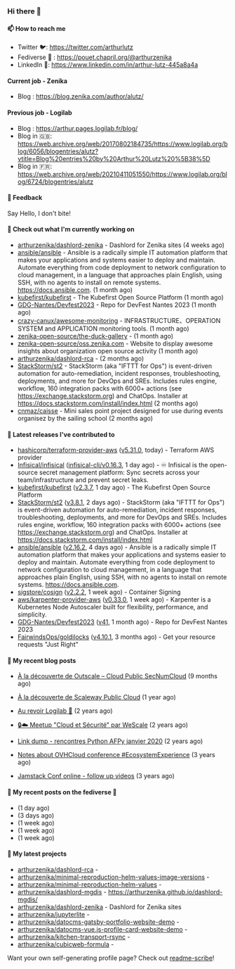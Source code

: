### Hi there 👋

#### 📫 How to reach me

- Twitter 🐦: https://twitter.com/arthurlutz
- Fediverse 🐘 : https://pouet.chapril.org/@arthurzenika
- LinkedIn 👔:  https://www.linkedin.com/in/arthur-lutz-445a8a4a

#### Current job - Zenika 

- Blog : https://blog.zenika.com/author/alutz/

#### Previous job - Logilab

- Blog : https://arthur.pages.logilab.fr/blog/
- Blog in 🇬🇧: https://web.archive.org/web/20170802184735/https://www.logilab.org/blog/6056/blogentries/alutz?vtitle=Blog%20entries%20by%20Arthur%20Lutz%20%5B38%5D
- Blog in 🇫🇷: https://web.archive.org/web/20210411051550/https://www.logilab.org/blog/6724/blogentries/alutz

#### 💬 Feedback

Say Hello, I don't bite!

#### 👷 Check out what I'm currently working on

- [arthurzenika/dashlord-zenika](https://github.com/arthurzenika/dashlord-zenika) - Dashlord for Zenika sites (4 weeks ago)
- [ansible/ansible](https://github.com/ansible/ansible) - Ansible is a radically simple IT automation platform that makes your applications and systems easier to deploy and maintain. Automate everything from code deployment to network configuration to cloud management, in a language that approaches plain English, using SSH, with no agents to install on remote systems. https://docs.ansible.com. (1 month ago)
- [kubefirst/kubefirst](https://github.com/kubefirst/kubefirst) - The Kubefirst Open Source Platform (1 month ago)
- [GDG-Nantes/Devfest2023](https://github.com/GDG-Nantes/Devfest2023) - Repo for DevFest Nantes 2023 (1 month ago)
- [crazy-canux/awesome-monitoring](https://github.com/crazy-canux/awesome-monitoring) - INFRASTRUCTURE、OPERATION SYSTEM and APPLICATION monitoring tools. (1 month ago)
- [zenika-open-source/the-duck-gallery](https://github.com/zenika-open-source/the-duck-gallery) -  (1 month ago)
- [zenika-open-source/oss.zenika.com](https://github.com/zenika-open-source/oss.zenika.com) - Website to display awesome insights about organization open source activity (1 month ago)
- [arthurzenika/dashlord-rca](https://github.com/arthurzenika/dashlord-rca) -  (2 months ago)
- [StackStorm/st2](https://github.com/StackStorm/st2) - StackStorm (aka &#34;IFTTT for Ops&#34;) is event-driven automation for auto-remediation, incident responses, troubleshooting, deployments, and more for DevOps and SREs. Includes rules engine, workflow, 160 integration packs with 6000&#43; actions (see https://exchange.stackstorm.org) and ChatOps. Installer at https://docs.stackstorm.com/install/index.html (2 months ago)
- [cnmaz/caisse](https://github.com/cnmaz/caisse) - Mini sales point project designed for use during events organisez by the sailing school (2 months ago)


#### 🔭 Latest releases I've contributed to

- [hashicorp/terraform-provider-aws](https://github.com/hashicorp/terraform-provider-aws) ([v5.31.0](https://github.com/hashicorp/terraform-provider-aws/releases/tag/v5.31.0), today) - Terraform AWS provider
- [Infisical/infisical](https://github.com/Infisical/infisical) ([infisical-cli/v0.16.3](https://github.com/Infisical/infisical/releases/tag/infisical-cli/v0.16.3), 1 day ago) - ♾ Infisical is the open-source secret management platform: Sync secrets across your team/infrastructure and prevent secret leaks.
- [kubefirst/kubefirst](https://github.com/kubefirst/kubefirst) ([v2.3.7](https://github.com/kubefirst/kubefirst/releases/tag/v2.3.7), 1 day ago) - The Kubefirst Open Source Platform
- [StackStorm/st2](https://github.com/StackStorm/st2) ([v3.8.1](https://github.com/StackStorm/st2/releases/tag/v3.8.1), 2 days ago) - StackStorm (aka &#34;IFTTT for Ops&#34;) is event-driven automation for auto-remediation, incident responses, troubleshooting, deployments, and more for DevOps and SREs. Includes rules engine, workflow, 160 integration packs with 6000&#43; actions (see https://exchange.stackstorm.org) and ChatOps. Installer at https://docs.stackstorm.com/install/index.html
- [ansible/ansible](https://github.com/ansible/ansible) ([v2.16.2](https://github.com/ansible/ansible/releases/tag/v2.16.2), 4 days ago) - Ansible is a radically simple IT automation platform that makes your applications and systems easier to deploy and maintain. Automate everything from code deployment to network configuration to cloud management, in a language that approaches plain English, using SSH, with no agents to install on remote systems. https://docs.ansible.com.
- [sigstore/cosign](https://github.com/sigstore/cosign) ([v2.2.2](https://github.com/sigstore/cosign/releases/tag/v2.2.2), 1 week ago) - Container Signing
- [aws/karpenter-provider-aws](https://github.com/aws/karpenter-provider-aws) ([v0.33.0](https://github.com/aws/karpenter-provider-aws/releases/tag/v0.33.0), 1 week ago) - Karpenter is a Kubernetes Node Autoscaler built for flexibility, performance, and simplicity.
- [GDG-Nantes/Devfest2023](https://github.com/GDG-Nantes/Devfest2023) ([v41](https://github.com/GDG-Nantes/Devfest2023/releases/tag/v41), 1 month ago) - Repo for DevFest Nantes 2023
- [FairwindsOps/goldilocks](https://github.com/FairwindsOps/goldilocks) ([v4.10.1](https://github.com/FairwindsOps/goldilocks/releases/tag/v4.10.1), 3 months ago) - Get your resource requests &#34;Just Right&#34;

#### 📜 My recent blog posts 

- [À la découverte de Outscale – Cloud Public SecNumCloud](https://blog.zenika.com/2023/02/21/a-la-decouverte-de-outscale-cloud-public-secnumcloud/) (9 months ago)
- [À la découverte de Scaleway Public Cloud](https://blog.zenika.com/2022/09/07/a-la-decouverte-de-scaleway-public-cloud/) (1 year ago)

- [Au revoir Logilab 👋](https://arthur.pages.logilab.fr/blog/au-revoir-logilab.html) (2 years ago)
- [🔒☁️ Meetup &#34;Cloud et Sécurité&#34; par WeScale](https://arthur.pages.logilab.fr/blog/meetup-cloud-et-securite-par-wescale.html) (2 years ago)
- [Link dump - rencontres Python AFPy janvier 2020](https://arthur.pages.logilab.fr/blog/link-dump-rencontres-python-afpy-janvier-2020.html) (2 years ago)
- [Notes about OVHCloud conference #EcosystemExperience](https://arthur.pages.logilab.fr/blog/notes-about-ovhcloud-conference-ecosystemexperience.html) (3 years ago)
- [Jamstack Conf online - follow up videos](https://arthur.pages.logilab.fr/blog/jamstack-conf-online-follow-up-videos.html) (3 years ago)

#### 📜 My recent posts on the fediverse 🐘

- [](https://pouet.chapril.org/@arthurzenika/111579634672201352) (1 day ago)
- [](https://pouet.chapril.org/@arthurzenika/111568298075769092) (3 days ago)
- [](https://pouet.chapril.org/@arthurzenika/111544382645278033) (1 week ago)
- [](https://pouet.chapril.org/@arthurzenika/111528862944816367) (1 week ago)
- [](https://pouet.chapril.org/@arthurzenika/111527536019989384) (1 week ago)

#### 🌱 My latest projects

- [arthurzenika/dashlord-rca](https://github.com/arthurzenika/dashlord-rca) - 
- [arthurzenika/minimal-reproduction-helm-values-image-versions](https://github.com/arthurzenika/minimal-reproduction-helm-values-image-versions) - 
- [arthurzenika/minimal-reproduction-helm-values](https://github.com/arthurzenika/minimal-reproduction-helm-values) - 
- [arthurzenika/dashlord-mgdis](https://github.com/arthurzenika/dashlord-mgdis) - https://arthurzenika.github.io/dashlord-mgdis/
- [arthurzenika/dashlord-zenika](https://github.com/arthurzenika/dashlord-zenika) - Dashlord for Zenika sites
- [arthurzenika/jupyterlite](https://github.com/arthurzenika/jupyterlite) - 
- [arthurzenika/datocms-gatsby-portfolio-website-demo](https://github.com/arthurzenika/datocms-gatsby-portfolio-website-demo) - 
- [arthurzenika/datocms-vue.js-profile-card-website-demo](https://github.com/arthurzenika/datocms-vue.js-profile-card-website-demo) - 
- [arthurzenika/kitchen-transport-rsync](https://github.com/arthurzenika/kitchen-transport-rsync) - 
- [arthurzenika/cubicweb-formula](https://github.com/arthurzenika/cubicweb-formula) - 



Want your own self-generating profile page? Check out [readme-scribe](https://github.com/muesli/readme-scribe)!
